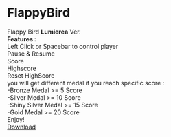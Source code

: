 # FlappyBird
Flappy Bird **Lumierea** Ver.  
**Features :**  
Left Click or Spacebar to control player  
Pause & Resume  
Score  
Highscore  
Reset HighScore  
you will get different medal if you reach specific score :  
-Bronze Medal >= 5 Score  
-Silver Medal >= 10 Score  
-Shiny Silver Medal >= 15 Score  
-Gold Medal >= 20 Score  
Enjoy!  
[Download](https://github.com/A-ndhika/FlappyBird/archive/refs/heads/main.zip)
